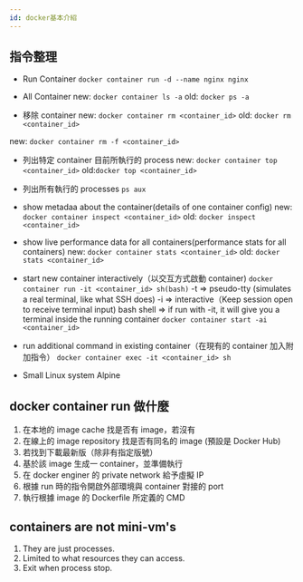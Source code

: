 ```yaml
---
id: docker基本介紹
---
```


## 指令整理

- Run Container
  `docker container run -d --name nginx nginx`

- All Container
  new: `docker container ls -a`
  old: `docker ps -a`

- 移除 container
  new: `docker container rm <container_id>`
  old: `docker rm <container_id>`

new: `docker container rm -f <container_id>`

- 列出特定 container 目前所執行的 process
  new: `docker container top <container_id>`
  old:`docker top <container_id>`

- 列出所有執行的 processes
  `ps aux`

- show metadaa about the container(details of one container config)
  new: `docker container inspect <container_id>`
  old: `docker inspect <container_id>`

- show live performance data for all containers(performance stats for all containers)
  new: `docker container stats <container_id>`
  old: `docker stats <container_id>`

- start new container interactively（以交互方式啟動 container)
  `docker container run -it <container_id> sh(bash)`
  -t => pseudo-tty (simulates a real terminal, like what SSH does)
  -i => interactive（Keep session open to receive terminal input)
  bash shell => if run with -it, it will give you a terminal inside the running container
  `docker container start -ai <container_id>`
- run additional command in existing container（在現有的 container 加入附加指令）
  `docker container exec -it <container_id> sh`

* Small Linux system
  Alpine

## docker container run 做什麼

1. 在本地的 image cache 找是否有 image，若沒有
2. 在線上的 image repository 找是否有同名的 image (預設是 Docker Hub)
3. 若找到下載最新版（除非有指定版號）
4. 基於該 image 生成一 container，並準備執行
5. 在 docker enginer 的 private network 給予虛擬 IP
6. 根據 run 時的指令開啟外部環境與 container 對接的 port
7. 執行根據 image 的 Dockerfile 所定義的 CMD

## containers are not mini-vm's

1. They are just processes.
2. Limited to what resources they can access.
3. Exit when process stop.
